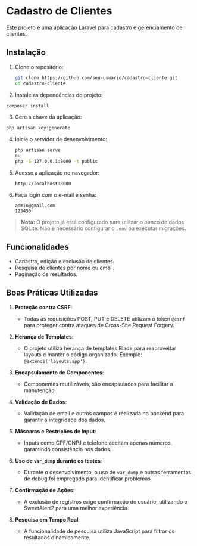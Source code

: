 # Cadastro de Clientes

Este projeto é uma aplicação Laravel para cadastro e gerenciamento de clientes.

## Instalação

1. Clone o repositório:
   ```bash
   git clone https://github.com/seu-usuario/cadastro-cliente.git
   cd cadastro-cliente
   ```

2. Instale as dependências do projeto:
  ```bash
  composer install
  ```
3. Gere a chave da aplicação:
``` bash
php artisan key:generate
```
4. Inicie o servidor de desenvolvimento:
   ```bash
   php artisan serve 
   ou
   php -S 127.0.0.1:8000 -t public
   ```

5. Acesse a aplicação no navegador:
   ```
   http://localhost:8000
   ```

6. Faça login com o e-mail e senha:
   ```
   admin@gmail.com
   123456
   ```

> **Nota:** O projeto já está configurado para utilizar o banco de dados SQLite. Não é necessário configurar o `.env` ou executar migrações.

## Funcionalidades

- Cadastro, edição e exclusão de clientes.
- Pesquisa de clientes por nome ou email.
- Paginação de resultados.

## Boas Práticas Utilizadas

1. **Proteção contra CSRF**:
   - Todas as requisições POST, PUT e DELETE utilizam o token `@csrf` para proteger contra ataques de Cross-Site Request Forgery.

2. **Herança de Templates**:
   - O projeto utiliza herança de templates Blade para reaproveitar layouts e manter o código organizado. Exemplo: `@extends('layouts.app')`.

3. **Encapsulamento de Componentes**:
   - Componentes reutilizáveis, são encapsulados para facilitar a manutenção.

4. **Validação de Dados**:
   - Validação de email e outros campos é realizada no backend para garantir a integridade dos dados.

5. **Máscaras e Restrições de Input**:
   - Inputs como CPF/CNPJ e telefone aceitam apenas números, garantindo consistência nos dados.

6. **Uso de `var_dump` durante os testes**:
   - Durante o desenvolvimento, o uso de `var_dump` e outras ferramentas de debug foi empregado para identificar problemas.

7. **Confirmação de Ações**:
   - A exclusão de registros exige confirmação do usuário, utilizando o SweetAlert2 para uma melhor experiência.

8. **Pesquisa em Tempo Real**:
   - A funcionalidade de pesquisa utiliza JavaScript para filtrar os resultados dinamicamente.
